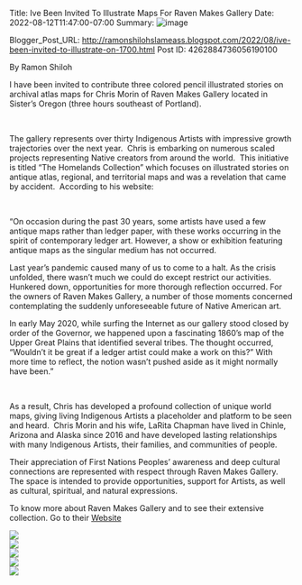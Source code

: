 Title: Ive Been Invited To Illustrate Maps For Raven Makes Gallery
Date: 2022-08-12T11:47:00-07:00
Summary: ![image](https://blogger.googleusercontent.com/img/b/R29vZ2xl/AVvXsEiHvYz6kROTrK55PQ687ThJ-dwND9b5M3Jg5i_QJ-6mV3C5UfYuIfKu3RvmTeXtGcZ7jb1izkT32w-dvZocyadoxhT6S5vt5hWjsh2OkcpjxQjhC-nXIOFcvDrXjfwplXVOANLiNWFX-3hBZEyNqPuH8njdK-1w7MeggGLx3-3QXApFgImjfiSqyg8/s320/9DFDF527-5899-4919-ADB1-E958D79A14D0.jpeg "Image summary")

Blogger_Post_URL: http://ramonshilohslameass.blogspot.com/2022/08/ive-been-invited-to-illustrate-on-1700.html
Post ID: 4262884736056190100
  


By Ramon Shiloh

I have been invited to contribute three colored pencil
illustrated stories on archival atlas maps for Chris
Morin of Raven Makes Gallery located in Sister’s Oregon (three hours southeast
of Portland). 

 

The gallery represents over thirty Indigenous Artists with
impressive growth trajectories over the next year.  Chris is embarking on numerous scaled projects
representing Native creators from around the world.  This initiative is titled “The Homelands
Collection” which focuses on illustrated stories on antique atlas, regional,
and territorial maps and was a revelation that came by accident.  According to his
website:

 

“On occasion during the past 30 years, some artists have used a
few antique maps rather than ledger paper, with these works occurring in the
spirit of contemporary ledger art. However, a show or exhibition featuring
antique maps as the singular medium has not occurred.

Last year’s pandemic caused many of us to come to a halt. As the
crisis unfolded, there wasn’t much we could do except restrict our activities.
Hunkered down, opportunities for more thorough reflection occurred. For the
owners of Raven Makes Gallery, a number of those moments concerned
contemplating the suddenly unforeseeable future of Native American art.

In early May 2020, while surfing the Internet as our gallery
stood closed by order of the Governor, we happened upon a fascinating 1860’s
map of the Upper Great Plains that identified several tribes. The thought
occurred, “Wouldn’t it be great if a ledger artist could make a work on this?”
With more time to reflect, the notion wasn’t pushed aside as it might normally
have been.”

 

As a result, Chris has developed a profound collection of unique
world maps, giving living Indigenous Artists a placeholder and platform to be
seen and heard.  Chris Morin and his
wife, LaRita Chapman have lived in Chinle, Arizona and Alaska since 2016 and
have developed lasting relationships with many Indigenous Artists, their families,
and communities of people.  

Their
appreciation of First Nations Peoples’ awareness and deep cultural connections
are represented with respect through Raven Makes Gallery.  The space is intended to provide
opportunities, support for Artists, as well as cultural, spiritual, and natural
expressions.  

To know more about Raven Makes Gallery and to see their extensive collection. Go to their [Website](https://www.ravenmakesgallery.com/collections/homelands-collection-2nd-edition-2022)




[![](https://blogger.googleusercontent.com/img/b/R29vZ2xl/AVvXsEiHvYz6kROTrK55PQ687ThJ-dwND9b5M3Jg5i_QJ-6mV3C5UfYuIfKu3RvmTeXtGcZ7jb1izkT32w-dvZocyadoxhT6S5vt5hWjsh2OkcpjxQjhC-nXIOFcvDrXjfwplXVOANLiNWFX-3hBZEyNqPuH8njdK-1w7MeggGLx3-3QXApFgImjfiSqyg8/s320/9DFDF527-5899-4919-ADB1-E958D79A14D0.jpeg)](https://blogger.googleusercontent.com/img/b/R29vZ2xl/AVvXsEiHvYz6kROTrK55PQ687ThJ-dwND9b5M3Jg5i_QJ-6mV3C5UfYuIfKu3RvmTeXtGcZ7jb1izkT32w-dvZocyadoxhT6S5vt5hWjsh2OkcpjxQjhC-nXIOFcvDrXjfwplXVOANLiNWFX-3hBZEyNqPuH8njdK-1w7MeggGLx3-3QXApFgImjfiSqyg8/s3264/9DFDF527-5899-4919-ADB1-E958D79A14D0.jpeg)  
[![](https://blogger.googleusercontent.com/img/b/R29vZ2xl/AVvXsEj15RkqPhctvfyX3TKslI7bwufnFfMNJwtxzQ2No7sIBitzx2aYCX0Rnr2BHDGK8j9H19vGZPXiUPt2w4VuisOPYdXVfkQ62wDXbVZmN9SYTJtkgDYpBgN2qb09Hm180qdSkwsP_1SQtdcr1KS--K8mXMrcVAeWheT2u3EJb-masgBTZho-LXV5UOI/s320/A2D3985D-1BA5-49E4-A1AB-ED8C2B6783CD.jpeg)](https://blogger.googleusercontent.com/img/b/R29vZ2xl/AVvXsEj15RkqPhctvfyX3TKslI7bwufnFfMNJwtxzQ2No7sIBitzx2aYCX0Rnr2BHDGK8j9H19vGZPXiUPt2w4VuisOPYdXVfkQ62wDXbVZmN9SYTJtkgDYpBgN2qb09Hm180qdSkwsP_1SQtdcr1KS--K8mXMrcVAeWheT2u3EJb-masgBTZho-LXV5UOI/s3264/A2D3985D-1BA5-49E4-A1AB-ED8C2B6783CD.jpeg)  
[![](https://blogger.googleusercontent.com/img/b/R29vZ2xl/AVvXsEhokiCHjc6kuVRR4C3QOHikqXKInoJ78h76ogEMeVaLJA2NoungZrG4kl5RHyj3hEdq_5yxwF028VGZ6hAl3ecGyVwttgiVTHwEklcDBIzOSOErRHr77K3gPq8dKOnJxbVO2wQxzIQ7p2KQAXOb6JHoLEijExVvHoORKEQ7cu0V7HSRAvltBjatfC0/s320/9CF79EFB-DA4D-4C95-96B2-B2BCAFB01B81.jpeg)](https://blogger.googleusercontent.com/img/b/R29vZ2xl/AVvXsEhokiCHjc6kuVRR4C3QOHikqXKInoJ78h76ogEMeVaLJA2NoungZrG4kl5RHyj3hEdq_5yxwF028VGZ6hAl3ecGyVwttgiVTHwEklcDBIzOSOErRHr77K3gPq8dKOnJxbVO2wQxzIQ7p2KQAXOb6JHoLEijExVvHoORKEQ7cu0V7HSRAvltBjatfC0/s3264/9CF79EFB-DA4D-4C95-96B2-B2BCAFB01B81.jpeg)  
[![](https://blogger.googleusercontent.com/img/b/R29vZ2xl/AVvXsEhVL6Kc1uxc1eCOBR3M9Q1nED3fAAMJHZdjNxKq7OgS6rk0BEj_XNlQlD6ZeNZNR3xfDsoOr0mtAULF-mg_Gx2nxyPLJtcJg__DtPVkJwqFSZcqBhRbMs2eUsgGWv182ZWSaRryWTUH0iK1A21GXLYTDAd2F96LdN6x3530ouZ3_oRNa9ub9UPdE7k/s320/43870699-5AEE-4061-9FED-6240BE8EF068.jpeg)](https://blogger.googleusercontent.com/img/b/R29vZ2xl/AVvXsEhVL6Kc1uxc1eCOBR3M9Q1nED3fAAMJHZdjNxKq7OgS6rk0BEj_XNlQlD6ZeNZNR3xfDsoOr0mtAULF-mg_Gx2nxyPLJtcJg__DtPVkJwqFSZcqBhRbMs2eUsgGWv182ZWSaRryWTUH0iK1A21GXLYTDAd2F96LdN6x3530ouZ3_oRNa9ub9UPdE7k/s3264/43870699-5AEE-4061-9FED-6240BE8EF068.jpeg)  
[![](https://blogger.googleusercontent.com/img/b/R29vZ2xl/AVvXsEiSg_SD72YnEdZD3tfvEcLa7Pjbm9SoyqIu8zJvMftkuxCzHWS2JI0TvU2TzeIFd-dtd218kVPt0HcY7vvXgmrtilcnqi0-DV3jRnG29W2ardSKaR0_DVazJjldBLI4-DTZ5VHCGZqo4eG3-AQqYqNgY7QYUIaRTKB_1jGyZeU9cAQvEQ6W0jSEyT0/s320/5F9509CC-2639-4152-B428-948C252E8240.jpeg)](https://blogger.googleusercontent.com/img/b/R29vZ2xl/AVvXsEiSg_SD72YnEdZD3tfvEcLa7Pjbm9SoyqIu8zJvMftkuxCzHWS2JI0TvU2TzeIFd-dtd218kVPt0HcY7vvXgmrtilcnqi0-DV3jRnG29W2ardSKaR0_DVazJjldBLI4-DTZ5VHCGZqo4eG3-AQqYqNgY7QYUIaRTKB_1jGyZeU9cAQvEQ6W0jSEyT0/s3264/5F9509CC-2639-4152-B428-948C252E8240.jpeg)  
  


